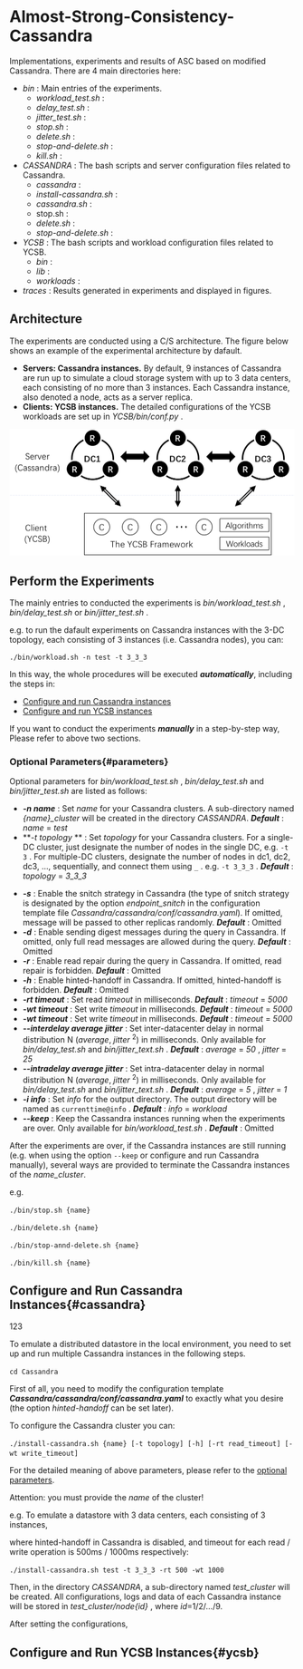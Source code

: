 # Almost-Strong-Consistency-Cassandra

Implementations, experiments and results of ASC based on modified Cassandra. There are 4 main directories here:

* *bin* : Main entries of the experiments. 
  * *workload_test.sh* : 
  * *delay_test.sh* : 
  * *jitter_test.sh* : 
  * *stop.sh* :
  * *delete.sh* :
  * *stop-and-delete.sh* :
  * *kill.sh* :
* *CASSANDRA* : The bash scripts and server configuration files related to Cassandra. 
  * *cassandra* :
  * *install-cassandra.sh* :
  * *cassandra.sh* :
  * stop.sh :
  * *delete.sh* :
  * *stop-and-delete.sh* :
* *YCSB* : The bash scripts and workload configuration files related to YCSB. 
  * *bin* :
  * *lib* :
  * *workloads* :
* *traces* : Results generated in experiments and displayed in figures. 



## Architecture

The experiments are conducted using a C/S architecture. The figure below shows an example of the experimental architecture by dafault. 

* **Servers: Cassandra instances.** By default, 9 instances of Cassandra are run up to simulate a cloud storage system with up to 3 data centers, each consisting of no more than 3 instances. Each Cassandra instance, also denoted a node, acts as a server replica. 
* **Clients: YCSB instances.** The detailed configurations of the YCSB workloads are set up in *YCSB/bin/conf.py* .

![](https://github.com/Lingzhi-Ouyang/Almost-Strong-Consistency-Cassandra/blob/master/experiment/architecture.png)



## Perform the Experiments

The mainly entries to conducted the experiments is *bin/workload_test.sh* , *bin/delay_test.sh* or *bin/jitter_test.sh* . 

e.g. to run the dafault experiments on Cassandra instances with the 3-DC topology, each consisting of 3 instances (i.e. Cassandra nodes), you can:

```shell
./bin/workload.sh -n test -t 3_3_3
```

In this way, the whole procedures will be executed ***automatically***, including the steps in:

* [Configure and run Cassandra instances](#cassandra)
* [Configure and run YCSB instances](#ycsb)

If you want to conduct the experiments ***manually*** in a step-by-step way, Please refer to above two sections.  



### Optional Parameters{#parameters}

Optional parameters for *bin/workload_test.sh* , *bin/delay_test.sh* and *bin/jitter_test.sh* are listed as follows: 

- **-*n* *name*** : Set *name* for your Cassandra clusters. A sub-directory named *{name}_cluster* will be created in the directory *CASSANDRA*. ***Default*** : *name* = *test* 
- **-*t*  *topology* ** : Set *topology* for your Cassandra clusters. For a single-DC cluster, just designate the number of nodes in the single DC, e.g. `-t 3` . For multiple-DC clusters, designate the number of nodes in dc1, dc2, dc3, …, sequentially, and connect them using `_` . e.g. `-t 3_3_3` .  ***Default*** : *topology* = *3_3_3* 

* **-*s*** : Enable the snitch strategy in Cassandra (the type of snitch strategy is designated by the option *endpoint_snitch* in the configuration template file *Cassandra/cassandra/conf/cassandra.yaml*). If omitted, message will be passed to other replicas randomly. ***Default*** : Omitted
* **-*d*** : Enable sending digest messages during the query in Cassandra. If omitted, only full read messages are allowed during the query. ***Default*** : Omitted
* **-*r***  : Enable read repair during the query in Cassandra. If omitted, read repair is forbidden. ***Default*** : Omitted
* **-*h***  : Enable hinted-handoff in Cassandra. If omitted, hinted-handoff is forbidden. ***Default*** : Omitted
* **-*rt* *timeout*** : Set read *timeout* in milliseconds. ***Default*** : *timeout* = *5000* 
* **-*wt* *timeout*** : Set write *timeout* in milliseconds. ***Default*** : *timeout* = *5000* 
* **-*wt* *timeout*** : Set write *timeout* in milliseconds. ***Default*** : *timeout* = *5000* 
* **-*-interdelay average jitter*** : Set inter-datacenter delay in normal distribution N (*average*, *jitter* <sup>2</sup>) in milliseconds. Only available for *bin/delay_test.sh* and *bin/jitter_text.sh* .  ***Default*** : *average* = *50* ,  *jitter* = *25* 
* **-*-intradelay average jitter*** : Set intra-datacenter delay in normal distribution N (*average*, *jitter* <sup>2</sup>) in milliseconds. Only available for *bin/delay_test.sh* and *bin/jitter_text.sh* .  ***Default*** : *average* = *5* ,  *jitter* = *1* 
* **-*i* *info*** : Set *info* for the output directory. The output directory will be named as `currenttime@info` . ***Default*** : *info* = *workload* 
* **-*-keep***  : Keep the Cassandra instances running when the experiments are over. Only available for *bin/workload_test.sh* . ***Default*** : Omitted



After the experiments are over, if the Cassandra instances are still running (e.g. when using the option `--keep` or configure and run Cassandra manually), several ways are provided to terminate the Cassandra instances of the *name_cluster*. 

e.g.

`./bin/stop.sh {name}` 

 `./bin/delete.sh {name}` 

 `./bin/stop-annd-delete.sh {name}` 

 `./bin/kill.sh {name}`



## Configure and Run Cassandra Instances{#cassandra}

<span id="cassandra"> 123 </span>

To emulate a distributed datastore in the local environment, you need to set up and run multiple Cassandra instances in the following steps. 

`cd Cassandra`

First of all, you need to modify the configuration template ***Cassandra/cassandra/conf/cassandra.yaml*** to exactly what you desire (the option *hinted-handoff* can be set later). 

To configure the Cassandra cluster  you can:

`./install-cassandra.sh {name} [-t topology] [-h] [-rt read_timeout] [-wt write_timeout]`

For the detailed meaning of above parameters, please refer to the [optional parameters](#parameters).

Attention: you must provide the *name* of the cluster! 

e.g. To emulate a datastore with 3 data centers, each consisting of 3 instances,

where hinted-handoff in Cassandra is disabled, and timeout for each read / write operation is 500ms / 1000ms respectively:

`./install-cassandra.sh test -t 3_3_3 -rt 500 -wt 1000`

Then, in the directory *CASSANDRA*, a sub-directory named *test_cluster* will be created. All configurations, logs and data of each Cassandra instance will be stored in *test_cluster/node{id}* , where *id*=1/2/…/9. 



After setting the configurations, 





## Configure and Run YCSB Instances{#ycsb}

